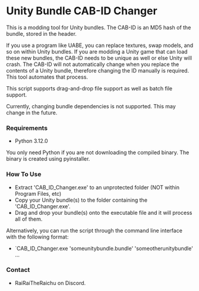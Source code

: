 # Unity Bundle CAB-ID Changer #

This is a modding tool for Unity bundles. The CAB-ID is an MD5 hash of the bundle, stored in the header.

If you use a program like UABE, you can replace textures, swap models, and so on within Unity bundles. If you are modding a Unity game that can load these new bundles, the CAB-ID needs to be unique as well or else Unity will crash. The CAB-ID will not automatically change when you replace the contents of a Unity bundle, therefore changing the ID manually is required. This tool automates that process.

This script supports drag-and-drop file support as well as batch file support.

Currently, changing bundle dependencies is not supported. This may change in the future.

### Requirements ###

* Python 3.12.0

You only need Python if you are not downloading the compiled binary. The binary is created using pyinstaller.

### How To Use ###

- Extract 'CAB_ID_Changer.exe' to an unprotected folder (NOT within Program Files, etc)
- Copy your Unity bundle(s) to the folder containing the 'CAB_ID_Changer.exe'.
- Drag and drop your bundle(s) onto the executable file and it will process all of them.

Alternatively, you can run the script through the command line interface with the following format:
- `CAB_ID_Changer.exe 'someunitybundle.bundle' 'someotherunitybundle' ... 

### Contact ###

* RaiRaiTheRaichu on Discord.
